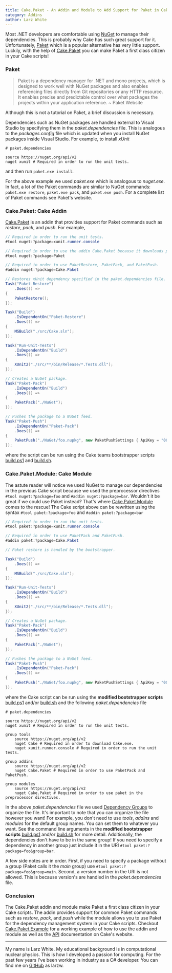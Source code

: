 ```yaml
---
title: Cake.Paket - An Addin and Module to Add Support for Paket in Cake 
category: Addins
author: Larz White
---
```


Most .NET developers are comfortable using [NuGet](https://www.nuget.org/) to manage their dependencies. This is probably why Cake has such great support for it. Unfortunately, [Paket](https://fsprojects.github.io/Paket/) which is a popular alternative has very little support. Luckily, with the help of [Cake.Paket](https://github.com/larzw/Cake.Paket) you can make Paket a first class citizen in your Cake scripts!

<!--excerpt-->

### Paket

> Paket is a dependency manager for .NET and mono projects, which is designed to work well with NuGet packages and also enables referencing files directly from Git repositories or any HTTP resource. It enables precise and predictable control over what packages the projects within your application reference. ~ Paket Website

Although this is not a tutorial on Paket, a brief discussion is necessary.

Dependencies such as NuGet packages are handled external to Visual Studio by specifying them in the *paket.dependencies* file. This is analogous to the *packages.config* file which is updated when you install NuGet packages inside Visual Studio. For example, to install *xUnit*

```
# paket.dependencies

source https://nuget.org/api/v2
nuget xunit # Required in order to run the unit tests.
```

and then run `paket.exe install`.

For the above example we used *paket.exe* which is analogous to *nuget.exe*. In fact, a lot of the Paket commands are similar to NuGet commands: `paket.exe restore`, `paket.exe pack`, and `paket.exe push`. For a complete list of Paket commands see Paket's website.

### Cake.Paket: Cake Addin

[Cake.Paket](https://www.nuget.org/packages/Cake.Paket/) is an addin that provides support for Paket commands such as *restore*, *pack*, and *push*. For example,

```csharp
// Required in order to run the unit tests.
#tool nuget:?package=xunit.runner.console

// Required in order to use the addin Cake.Paket because it downloads paket.exe.
#tool nuget:?package=Paket

// Required in order to use PaketRestore, PaketPack, and PaketPush.
#addin nuget:?package=Cake.Paket

// Restores xUnit dependency specified in the paket.dependencies file.
Task("Paket-Restore")
    .Does(() =>
{
    PaketRestore();
});

Task("Build")
    .IsDependentOn("Paket-Restore")
    .Does(() =>
{
    MSBuild("./src/Cake.sln");
});

Task("Run-Unit-Tests")
    .IsDependentOn("Build")
    .Does(() =>
{
    XUnit2("./src/**/bin/Release/*.Tests.dll");
});

// Creates a NuGet package.
Task("Paket-Pack")
    .IsDependentOn("Build")
    .Does(() =>
{
    PaketPack("./NuGet");
});

// Pushes the package to a NuGet feed.
Task("Paket-Push")
    .IsDependentOn("Paket-Pack")
    .Does(() =>
{
    PaketPush("./NuGet/foo.nupkg", new PaketPushSettings { ApiKey = "00000000-0000-0000-0000-000000000000" });
});
```

where the script can be run using the Cake teams bootstrapper scripts [build.ps1](https://github.com/cake-build/example/blob/master/build.ps1) and [build.sh](https://github.com/cake-build/example/blob/master/build.sh).

### Cake.Paket.Module: Cake Module

The astute reader will notice we used NuGet to manage our dependencies in the previous Cake script because we used the preprocessor directives `#tool nuget:?package=foo` and `#addin nuget:?package=bar`. Wouldn't it be great if we could use Paket instead? That's where [Cake.Paket.Module](https://www.nuget.org/packages/Cake.Paket.Module/) comes to the rescue! The Cake script above can be rewritten using the syntax `#tool paket:?package=foo` and `#addin paket:?package=bar`

```csharp
// Required in order to run the unit tests.
#tool paket:?package=xunit.runner.console

// Required in order to use PaketPack and PaketPush.
#addin paket:?package=Cake.Paket

// Paket restore is handled by the bootstrapper.

Task("Build")
    .Does(() =>
{
    MSBuild("./src/Cake.sln");
});

Task("Run-Unit-Tests")
    .IsDependentOn("Build")
    .Does(() =>
{
    XUnit2("./src/**/bin/Release/*.Tests.dll");
});

// Creates a NuGet package.
Task("Paket-Pack")
    .IsDependentOn("Build")
    .Does(() =>
{
    PaketPack("./NuGet");
});

// Pushes the package to a NuGet feed.
Task("Paket-Push")
    .IsDependentOn("Paket-Pack")
    .Does(() =>
{
    PaketPush("./NuGet/foo.nupkg", new PaketPushSettings { ApiKey = "00000000-0000-0000-0000-000000000000" });
});
```

where the Cake script can be run using the **modified bootstrapper scripts** [build.ps1](https://github.com/larzw/Cake.Paket/blob/master/build.ps1) and/or [build.sh](https://github.com/larzw/Cake.Paket/blob/master/build.sh) and the following *paket.dependencies* file

```
# paket.dependencies

source https://nuget.org/api/v2
nuget xunit # Required in order to run the unit tests.

group tools
    source https://nuget.org/api/v2
    nuget Cake # Required in order to download Cake.exe.
    nuget xunit.runner.console # Required in order to run the unit tests.

group addins
    source https://nuget.org/api/v2
    nuget Cake.Paket # Required in order to use PaketPack and PaketPush.

group modules
    source https://nuget.org/api/v2
    nuget Cake.Paket # Required in order to use paket in the preprocessor directives.
```

In the above *paket.dependencies* file we used [Dependency Groups](https://fsprojects.github.io/Paket/groups.html) to organize the file. It's important to note that you can organize the file however you want! For example, you don't need to use *tools*, *addins* and *modules* for the default group names. You can set them to whatever you want. See the command line arguments in the **modified bootstrapper scripts** [build.ps1](https://github.com/larzw/Cake.Paket/blob/master/build.ps1) and/or [build.sh](https://github.com/larzw/Cake.Paket/blob/master/build.sh) for more detail. Additionally, the dependencies don't have to be in the same group! If you need to specify a dependency in another group just include it in the URI `#tool paket:?package=foo&group=bar`. 

A few side notes are in order. First, if you need to specify a package without a group (Paket calls it the *main* group) use `#tool paket:?package=foo&group=main`. Second, a version number in the URI is not allowed. This is because version's are handled in the *paket.dependencies* file.

### Conclusion

The Cake.Paket addin and module make Paket a first class citizen in your Cake scripts. The addin provides support for common Paket commands such as *restore*, *pack*, and *push* while the module allows you to use Paket for the dependency management system in your Cake scripts. Checkout [Cake.Paket.Example](https://github.com/larzw/Cake.Paket.Example) for a working example of how to use the addin and module as well as the [API](https://cakebuild.net/dsl/paket/) documentation on Cake's website.

---

My name is Larz White. My educational background is in computational nuclear physics. This is how I developed a passion for computing. For the past few years I've been working in industry as a C# developer. You can find me on [GitHub](https://github.com/larzw) as larzw.

